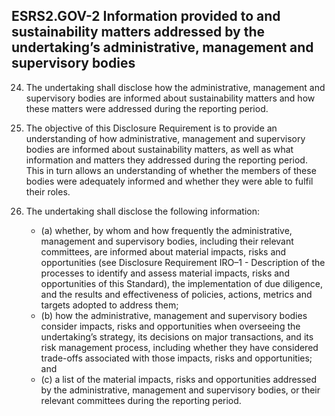 ## ESRS2.GOV-2 Information provided to and sustainability matters addressed by the undertaking’s administrative, management and supervisory bodies

24. The undertaking shall disclose how the administrative, management and supervisory bodies are informed about sustainability matters and how these matters were addressed during the reporting period. 

25. The objective of this Disclosure Requirement is to provide an understanding of how administrative, management and supervisory bodies are informed about sustainability matters, as well as what information and matters they addressed during the reporting period. This in turn allows an understanding of whether the members of these bodies were adequately informed and whether they were able to fulfil their roles. 

26. The undertaking shall disclose the following information: 

	- (a) whether, by whom and how frequently the administrative, management and supervisory bodies, including their relevant committees, are informed about material impacts, risks and opportunities (see Disclosure Requirement IRO–1 - Description of the processes to identify and assess material impacts, risks and opportunities of this Standard), the implementation of due diligence, and the results and effectiveness of policies, actions, metrics and targets adopted to address them; 
	- (b) how the administrative, management and supervisory bodies consider impacts, risks and opportunities when overseeing the undertaking’s strategy, its decisions on major transactions, and its risk management process, including whether they have considered trade-offs associated with those impacts, risks and opportunities; and 
	- (c) a list of the material impacts, risks and opportunities addressed by the administrative, management and supervisory bodies, or their relevant committees during the reporting period. 
